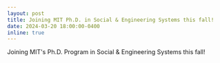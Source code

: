```yaml
---
layout: post
title: Joining MIT Ph.D. in Social & Engineering Systems this fall! 
date: 2024-03-20 18:00:00-0400
inline: true
---
```

Joining MIT's Ph.D. Program in Social & Engineering Systems this fall! 
